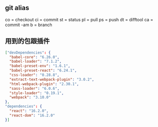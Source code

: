## git alias
co = checkout
ci = commit
st = status
pl = pull
ps = push
dt = difftool
ca = commit -am
b = branch

## 用到的包跟插件
```json
["devDependencies": {
  "babel-core": "6.26.0",
  "babel-loader": "7.1.2",
  "babel-preset-env": "1.6.1",
  "babel-preset-react": "6.24.1",
  "css-loader": "0.28.8",
  "extract-text-webpack-plugin": "3.0.2",
  "html-webpack-plugin": "2.30.1",
  "sass-loader": "6.0.6",
  "style-loader": "0.19.1",
  "webpack": "3.10.0"
},
"dependencies": {
  "react": "16.2.0",
  "react-dom": "16.2.0"
}]
```
